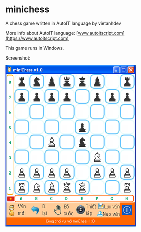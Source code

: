 # minichess
A chess game written in AutoIT language by vietanhdev

More info about AutoIT language: [www.autoitscript.com](https://www.autoitscript.com)

This game runs in Windows.

Screenshot:


![Screenshot miniChess](screenshot.png)

